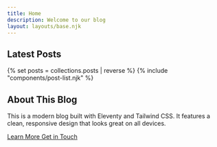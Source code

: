 ```yaml
---
title: Home
description: Welcome to our blog
layout: layouts/base.njk
---
```


<section class="mb-16">
  <h2 class="text-3xl font-bold text-gray-900 mb-8">Latest Posts</h2>
  
  {% set posts = collections.posts | reverse %}
  {% include "components/post-list.njk" %}
</section>

<section class="bg-gray-50 rounded-lg p-8">
  <h2 class="text-2xl font-bold text-gray-900 mb-4">About This Blog</h2>
  <p class="text-gray-600 mb-4">
    This is a modern blog built with Eleventy and Tailwind CSS. It features a clean, responsive design
    that looks great on all devices.
  </p>
  <div class="flex flex-wrap gap-4">
    <a href="/pages/about/" class="bg-blue-600 text-white px-6 py-2 rounded-md hover:bg-blue-700 transition-colors">
      Learn More
    </a>
    <a href="/pages/contact/" class="bg-gray-600 text-white px-6 py-2 rounded-md hover:bg-gray-700 transition-colors">
      Get in Touch
    </a>
  </div>
</section>